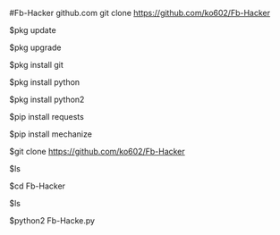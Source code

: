 #Fb-Hacker github.com git clone https://github.com/ko602/Fb-Hacker

$pkg update

$pkg upgrade

$pkg install git

$pkg install python

$pkg install python2

$pip install requests

$pip install mechanize

$git clone https://github.com/ko602/Fb-Hacker

$ls

$cd Fb-Hacker

$ls

$python2 Fb-Hacke.py

